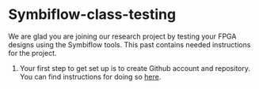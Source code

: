# Symbiflow-class-testing
We are glad you are joining our research project by testing your FPGA designs using the Symbiflow tools.  This past contains needed instructions for the project.

1. Your first step to get set up is to create Github account and repository.  You can find instructions for doing so [here](Step1_Creating_Repository.md).
